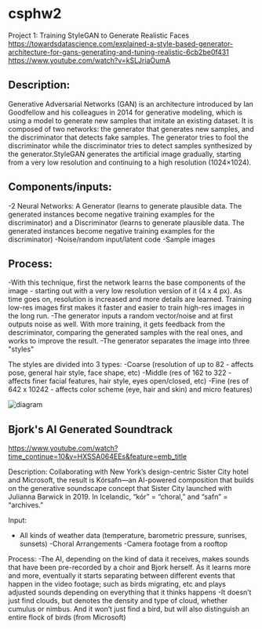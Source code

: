 # csphw2

Project 1: Training StyleGAN to Generate Realistic Faces
https://towardsdatascience.com/explained-a-style-based-generator-architecture-for-gans-generating-and-tuning-realistic-6cb2be0f431
https://www.youtube.com/watch?v=kSLJriaOumA

## Description:
Generative Adversarial Networks (GAN) is an architecture introduced by Ian Goodfellow and his colleagues in 2014 for generative modeling, which is using a model to generate new samples that imitate an existing dataset. It is composed of two networks: the generator that generates new samples, and the discriminator that detects fake samples. The generator tries to fool the discriminator while the discriminator tries to detect samples synthesized by the generator.StyleGAN generates the artificial image gradually, starting from a very low resolution and continuing to a high resolution (1024×1024).

## Components/inputs:
-2 Neural Networks: A Generator (learns to generate plausible data. The generated instances become negative training examples for the discriminator) and a Discriminator (learns to generate plausible data. The generated instances become negative training examples for the discriminator)
-Noise/random input/latent code
-Sample images

## Process:
-With this technique, first the network learns the base components of the image - starting out with a very low resolution version of it (4 x 4 px). As time goes on, resolution is increased and more details are learned. Training low-res images 
first makes it faster and easier to train high-res images in the long run.
-The generator inputs a random vector/noise and at first outputs noise as well. With more training, it gets feedback from the descriminator, comparing the generated samples with the real ones, and works to improve the result.
-The generator separates the image into three "styles" 

The styles are divided into 3 types:
-Coarse (resolution of up to 82 - affects pose, general hair style, face shape, etc)
-Middle (res of 162 to 322 - affects finer facial features, hair style, eyes open/closed, etc)
-Fine (res of 642 x 10242 - affects color scheme (eye, hair and skin) and micro features)

![diagram](https://developers.google.com/machine-learning/gan/images/gan_diagram.svg)


## Bjork's AI Generated Soundtrack 

https://www.youtube.com/watch?time_continue=10&v=HXSSA064EEs&feature=emb_title

Description: Collaborating with New York’s design-centric Sister City hotel and Microsoft, the result is Kórsafn—an AI-powered composition that builds on the generative soundscape concept that Sister City launched with Julianna Barwick in 2019. In Icelandic, “kór” = “choral,” and “safn” = “archives.”

Input:
- All kinds of weather data (temperature, barometric pressure, sunrises, sunsets)
-Choral Arrangements
-Camera footage from a rooftop

Process:
-The AI, depending on the kind of data it receives, makes sounds that have been pre-recorded by a choir and Bjork herself. As it learns more and more, eventually it starts separating between different events that happen in the video footage; such as birds migrating, etc and plays adjusted sounds depending on everything that it thinks happens 
-It doesn’t just find clouds, but denotes the density and type of cloud, whether cumulus or nimbus. And it won’t just find a bird, but will also distinguish an entire flock of birds (from Microsoft)
